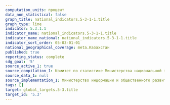 ```yaml
---
computation_units: процент
data_non_statistical: false
graph_title: national_indicators.5-3-1-1.title
graph_type: line
indicator: 5.3.1.1
indicator_name: national_indicators.5-3-1-1.title
indicator_name_national: national_indicators.5-3-1-1.title
indicator_sort_order: 05-03-01-01
national_geographical_coverage: meta.Казахстан
published: true
reporting_status: complete
sdg_goal: '5'
source_active_1: true
source_compilation_1: Комитет по статистике Министерства национальной экономики РК
source_data_1: null
source_implementation_1: Министерство информации и общественного развития РК
tags: []
target: global_targets.5-3.title
target_id: '5.3'
---
```

